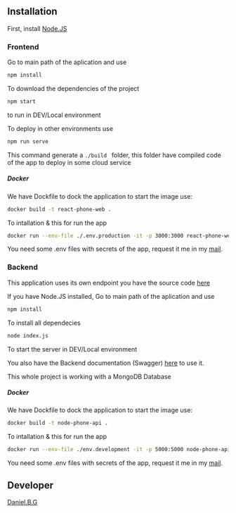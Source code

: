 ## Installation

First, install [Node.JS](https://nodejs.org/)

### Frontend

Go to main path of the aplication and use

```bash
npm install
```

To download the dependencies of the project

```bash
npm start
```

to run in DEV/Local environment

To deploy in other environments use

```bash
npm run serve
```

This command generate a `./build ` folder, this folder have compiled code of the app to deploy in some cloud service

##### Docker
We have Dockfile to dock the application to start the image use:
```bash
docker build -t react-phone-web .
```
To intallation & this for run the app
```bash
docker run --env-file ./.env.production -it -p 3000:3000 react-phone-web
```

You need some .env files with secrets of the app, request it me in my [mail](mailto:daniel.barriga.grados@gmail.com).

### Backend

This application uses its own endpoint you have the source code [here](https://github.com/dani-b-g/backedn-phones-react)

If you have Node.JS installed, Go to main path of the aplication and use

```bash
npm install
```

To install all dependecies

```bash
node index.js
```

To start the server in DEV/Local environment

You also have the Backend documentation (Swagger) [here](https://phonex-react.herokuapp.com/swagger) to use it.

This whole project is working with a MongoDB Database

##### Docker
We have Dockfile to dock the application to start the image use:
```bash
docker build -t node-phone-api .
```
To intallation & this for run the app
```bash
docker run --env-file ./env.development -it -p 5000:5000 node-phone-api
```
You need some .env files with secrets of the app, request it me in my [mail](mailto:daniel.barriga.grados@gmail.com).

## Developer

[Daniel.B.G](https://www.linkedin.com/in/daniel-b-g/)
